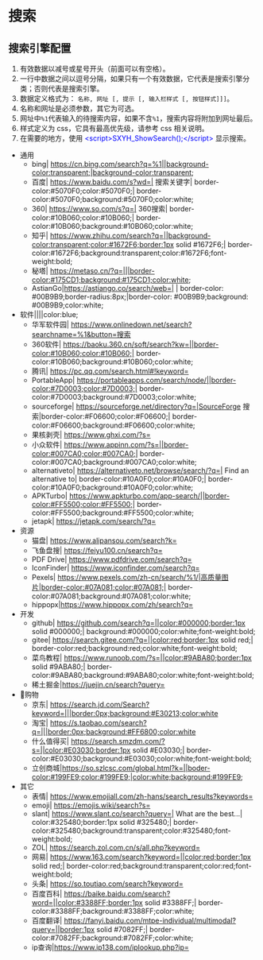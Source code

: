 # 搜索



## 搜索引擎配置

1. 有效数据以减号或星号开头（前面可以有空格）。
2. 一行中数据之间以逗号分隔，如果只有一个有效数据，它代表是搜索引擎分类；否则代表是搜索引擎。
3. 数据定义格式为： `名称, 网址 [, 提示 [, 输入栏样式 [, 按钮样式]]]`。
4. 名称和网址是必须参数，其它为可选。
5. 网址中`%1`代表输入的待搜索内容，如果不含`%1`，搜索内容将附加到网址最后。
6. 样式定义为 css，它具有最高优先级，请参考 css 相关说明。
7. 在需要的地方，使用 <span style="color:blue"><script</span><span style="color:blue">>SXYH_ShowSearch();</</span><span style="color:blue">script></span> 显示搜索。


- 通用
    - bing| https://cn.bing.com/search?q=%1||background-color:transparent;|background-color:transparent;
    - 百度| https://www.baidu.com/s?wd=| 搜索关键字| border-color:#5070F0;color:#5070F0;| border-color:#5070F0;background:#5070F0;color:white;
    - 360| https://www.so.com/s?q=| 360搜索| border-color:#10B060;color:#10B060;| border-color:#10B060;background:#10B060;color:white;
    - 知乎| https://www.zhihu.com/search?q=||background-color:transparent;color:#1672F6;border:1px solid #1672F6;| border-color:#1672F6;background:transparent;color:#1672F6;font-weight:bold;
    - 秘塔| https://metaso.cn/?q=|||border-color:#175CD1;background:#175CD1;color:white;
    - AstianGo|https://astiango.co/search/web=| | border-color: #00B9B9;border-radius:8px;|border-color: #00B9B9;background: #00B9B9;color:white;
- 软件||||color:blue;
    - 华军软件园| https://www.onlinedown.net/search?searchname=%1&button=搜索
    - 360软件| https://baoku.360.cn/soft/search?kw=||border-color:#10B060;color:#10B060;| border-color:#10B060;background:#10B060;color:white;
    - 腾讯| https://pc.qq.com/search.html#!keyword=
    - PortableApp| https://portableapps.com/search/node/||border-color:#7D0003;color:#7D0003;| border-color:#7D0003;background:#7D0003;color:white;
    - sourceforge| https://sourceforge.net/directory?q=|SourceForge 搜索|border-color:#F06600;color:#F06600;| border-color:#F06600;background:#F06600;color:white;
    - 果核剥壳| https://www.ghxi.com/?s=
    - 小众软件| https://www.appinn.com/?s=||border-color:#007CA0;color:#007CA0;| border-color:#007CA0;background:#007CA0;color:white;
    - alternativeto| https://alternativeto.net/browse/search/?q=| Find an alternative to| border-color:#10A0F0;color:#10A0F0;| border-color:#10A0F0;background:#10A0F0;color:white;
    - APKTurbo| https://www.apkturbo.com/app-search/||border-color:#FF5500;color:#FF5500;| border-color:#FF5500;background:#FF5500;color:white;
    - jetapk| https://jetapk.com/search/?q=
- 资源
    - 猫盘| https://www.alipansou.com/search?k=
    - 飞鱼盘搜| https://feiyu100.cn/search?q=
    - PDF Drive| https://www.pdfdrive.com/search?q=
    - IconFinder| https://www.iconfinder.com/search?q=
    - Pexels| https://www.pexels.com/zh-cn/search/%1/|高质量图片|border-color:#07A081;color:#07A081;| border-color:#07A081;background:#07A081;color:white;
    - hippopx|https://www.hippopx.com/zh/search?q=
- 开发
    - github| https://github.com/search?q=||color:#000000;border:1px solid #000000;| background:#000000;color:white;font-weight:bold;
    - gitee| https://search.gitee.com/?q=||color:red;border:1px solid red;| border-color:red;background:red;color:white;font-weight:bold;
    - 菜鸟教程| https://www.runoob.com/?s=||color:#9ABA80;border:1px solid #9ABA80;| border-color:#9ABA80;background:#9ABA80;color:white;font-weight:bold;
    - 稀土掘金|https://juejin.cn/search?query=
- 🛒购物
    - 京东| https://search.jd.com/Search?keyword=|||border:0px;background:#E30213;color:white
    - 淘宝| https://s.taobao.com/search?q=|||border:0px;background:#FF6800;color:white
    - 什么值得买| https://search.smzdm.com/?s=||color:#E03030;border:1px solid #E03030;| border-color:#E03030;background:#E03030;color:white;font-weight:bold;
    - 立创商城|https://so.szlcsc.com/global.html?k=||boder-color:#199FE9;color:#199FE9;|color:white;background:#199FE9;
- 其它
    - 表情| https://www.emojiall.com/zh-hans/search_results?keywords=
    - emoji| https://emojis.wiki/search?s=
    - slant| https://www.slant.co/search?query=| What are the best...| color:#325480;border:1px solid #325480;| border-color:#325480;background:transparent;color:#325480;font-weight:bold;
    - ZOL| https://search.zol.com.cn/s/all.php?keyword=
    - 网易| https://www.163.com/search?keyword=||color:red;border:1px solid red;| border-color:red;background:transparent;color:red;font-weight:bold;
    - 头条| https://so.toutiao.com/search?keyword=
    - 百度百科| https://baike.baidu.com/search?word=||color:#3388FF;border:1px solid #3388FF;| border-color:#3388FF;background:#3388FF;color:white;
    - 百度翻译| https://fanyi.baidu.com/mtpe-individual/multimodal?query=||border:1px solid #7082FF;| border-color:#7082FF;background:#7082FF;color:white;
    - ip查询|https://www.ip138.com/iplookup.php?ip=
    
